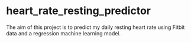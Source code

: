 # heart_rate_resting_predictor
The aim of this project is to predict my daily resting heart rate using Fitbit data and a regression machine learning model.
